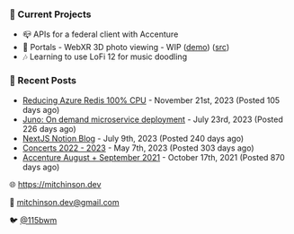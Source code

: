 ### 📌 Current Projects
- 📪 APIs for a federal client with Accenture
- 📸 Portals - WebXR 3D photo viewing - WIP ([demo](https://portals.mitchinson.dev/)) ([src](https://github.com/bmitchinson/vr-jpg-viewer-webxr))
- 🎶 Learning to use LoFi 12 for music doodling

### 📝 Recent Posts

- [Reducing Azure Redis 100% CPU](https://blog.mitchinson.dev/redis-cpu) - November 21st, 2023 (Posted 105 days ago)
- [Juno: On demand microservice deployment](https://blog.mitchinson.dev/juno) - July 23rd, 2023 (Posted 226 days ago)
- [NextJS Notion Blog](https://blog.mitchinson.dev/blog-2023) - July 9th, 2023 (Posted 240 days ago)
- [Concerts 2022 - 2023](https://blog.mitchinson.dev/concerts-2023) - May 7th, 2023 (Posted 303 days ago)
- [Accenture August + September 2021](https://blog.mitchinson.dev/pillar/aug-sep-21) - October 17th, 2021 (Posted 870 days ago)

🌐 https://mitchinson.dev

💌 mitchinson.dev@gmail.com

🐦 [@115bwm](https://twitter.com/115bwm)
